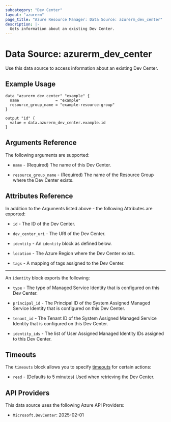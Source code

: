 ```yaml
---
subcategory: "Dev Center"
layout: "azurerm"
page_title: "Azure Resource Manager: Data Source: azurerm_dev_center"
description: |-
  Gets information about an existing Dev Center.
---
```


# Data Source: azurerm_dev_center

Use this data source to access information about an existing Dev Center.

## Example Usage

```hcl
data "azurerm_dev_center" "example" {
  name                = "example"
  resource_group_name = "example-resource-group"
}

output "id" {
  value = data.azurerm_dev_center.example.id
}
```

## Arguments Reference

The following arguments are supported:

* `name` - (Required) The name of this Dev Center.

* `resource_group_name` - (Required) The name of the Resource Group where the Dev Center exists.

## Attributes Reference

In addition to the Arguments listed above - the following Attributes are exported:

* `id` - The ID of the Dev Center.

* `dev_center_uri` - The URI of the Dev Center.

* `identity` - An `identity` block as defined below.

* `location` - The Azure Region where the Dev Center exists.

* `tags` - A mapping of tags assigned to the Dev Center.

---

An `identity` block exports the following:

* `type` - The type of Managed Service Identity that is configured on this Dev Center.

* `principal_id` - The Principal ID of the System Assigned Managed Service Identity that is configured on this Dev Center.

* `tenant_id` - The Tenant ID of the System Assigned Managed Service Identity that is configured on this Dev Center.

* `identity_ids` - The list of User Assigned Managed Identity IDs assigned to this Dev Center.

## Timeouts

The `timeouts` block allows you to specify [timeouts](https://www.terraform.io/language/resources/syntax#operation-timeouts) for certain actions:

* `read` - (Defaults to 5 minutes) Used when retrieving the Dev Center.

## API Providers
<!-- This section is generated, changes will be overwritten -->
This data source uses the following Azure API Providers:

* `Microsoft.DevCenter`: 2025-02-01
